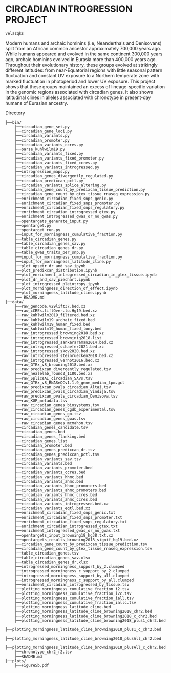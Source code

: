 CIRCADIAN INTROGRESSION PROJECT
===============================
` velazqks `

Modern humans and archaic hominins (i.e, Neanderthals and Denisovans) split from an African common ancestor approximately 700,000 years ago. While humans appeared and evolved in the same continent 300,000 years ago, archaic hominins evolved in Eurasia more than 400,000 years ago. Throughout their evolutionary history, these groups evolved at strikingly different latitudes: from near-Equatorial regions with little seasonal pattern fluctuation and constant UV exposure to a Northern temperate zone with marked fluctuation in photoperiod and lower UV exposure. This project shows that these groups maintained an excess of lineage-specific variation in the genomic regions associated with circadian genes. It also shows latitudinal clines in alleles associated with chronotype in present-day humans of Eurasian ancestry.



Directory

    ├──bin/
        ├──circadian_gene_set.py
        ├──circadian_gene_loci.py
        ├──circadian_variants.py
        ├──circadian_promoter.py
        ├──circadian_variants_ccres.py
        ├──parse_kuhlwilm19.py
        ├──circadian_variants_fixed.py
        ├──circadian_variants_fixed_promoter.py
        ├──circadian_variants_fixed_ccres.py
        ├──circadian_variants_introgressed.py
        ├──introgression_maps.py
        ├──circadian_genes_divergently_regulated.py
        ├──circadian_predixcan_pctl.py
        ├──circadian_variants_splice_altering.py
        ├──circadian_gene_count_by_predixcan_tissue_prediction.py
        ├──circadian_gene_count_by_gtex_tissue_rnaseq_expression.py
        ├──enrichment_circadian_fixed_snps_genic.py
        ├──enrichment_circadian_fixed_snps_promoter.py
        ├──enrichment_circadian_fixed_snps_regulatory.py
        ├──enrichment_circadian_introgressed_gtex.py
        ├──enrichment_introgressed_gwas_or_no_gwas.py
        ├──opentargets_generate_input.py
        ├──opentarget.py
        ├──opentarget_run.py
        ├──input_for_morningness_cumulative_fraction.py
        ├──table_circadian_genes.py
        ├──table_circadian_genes_sav.py
        ├──table_circadian_genes_dr.py
        ├──table_gwas_traits_per_snp.py
        ├──input_for_morningness_cumulative_fraction.py
        ├──input_for_morningness_latitude_cline.py
        ├──plot_upsetr_dr_and_sav.ipynb
        ├──plot_predixcan_distribution.ipynb
        ├──plot_enrichment_introgressed_circadian_in_gtex_tissue.ipynb
        ├──plot_dr_and_sav_piechart.ipynb
        ├──plot_introgressed_pleiotropy.ipynb
        ├──plot_morningness_direction_of_effect.ipynb
        ├──plot_morningness_latitude_cline.ipynb
        ├── README.md
    ├──data/
        ├──raw_gencode.v29lift37.bed.xz
        ├──raw_cCREs.liftOver.to.Hg19.bed.xz
        ├──raw_kuhlwilm2019_filtered.bed.xz
        ├──raw_kuhlwilm19_archaic_fixed.bed
        ├──raw_kuhlwilm19_human_fixed.bed
        ├──raw_kuhlwilm19_human_fixed_tony.bed
        ├──raw_introgressed_browning2018.bed.xz
        ├──raw_introgressed_browninig2018.list
        ├──raw_introgressed_sankararaman2014.bed.xz
        ├──raw_introgressed_schaefer2021.bed.xz
        ├──raw_introgressed_skov2020.bed.xz
        ├──raw_introgressed_steinruecken2018.bed.xz
        ├──raw_introgressed_vernot2016.bed.xz
        ├──raw_GTEx_v8_browning2018.bed.xz
        ├──raw_predixcan_divergently_regulated.tsv
        ├──raw_nealelab_round2_1180.bed.xz
        ├──raw_SpliceAI_circadian_SAVs.tsv
        ├──raw_GTEx_v8_RNASeQCv1.1.9_gene_median_tpm.gct
        ├──raw_predixcan_pvals_circadian_Altai.tsv
        ├──raw_predixcan_pvals_circadian_Vindija.tsv
        ├──raw_predixcan_pvals_circadian_Denisova.tsv
        ├──raw_KGP_metadata.tsv
        ├──raw_circadian_genes_biosystems.tsv
        ├──raw_circadian_genes_cgdb_experimental.tsv
        ├──raw_circadian_genes_go.tsv
        ├──raw_circadian_genes_gwas.tsv
        ├──raw_circadian_genes_mcmahon.tsv
        ├──circadian_genes_candidate.tsv
        ├──circadian_genes.bed
        ├──circadian_genes_flanking.bed
        ├──circadian_genes.list
        ├──circadian_promoter.bed
        ├──circadian_genes_predixcan_dr.tsv
        ├──circadian_genes_predixcan_pctl.tsv
        ├──circadian_variants_sav.tsv
        ├──circadian_variants.bed
        ├──circadian_variants_promoter.bed
        ├──circadian_variants_ccres.bed
        ├──circadian_variants_hhmc.bed
        ├──circadian_variants_ahmc.bed
        ├──circadian_variants_hhmc_promoters.bed
        ├──circadian_variants_ahmc_promoters.bed
        ├──circadian_variants_hhmc_ccres.bed
        ├──circadian_variants_ahmc_ccres.bed
        ├──circadian_variants_introgressed.bed.xz
        ├──circadian_variants_eqtl.bed.xz
        ├──enrichment_circadian_fixed_snps_genic.txt
        ├──enrichment_circadian_fixed_snps_promoter.txt
        ├──enrichment_circadian_fixed_snps_regulatory.txt
        ├──enrichment_circadian_introgressed_gtex.txt
        ├──enrichment_introgressed_gwas_or_no_gwas.txt
        ├──opentargets_input_browning18_hg38.txt.xz
        ├──opentargets_results_browning2018_signif_hg19.bed.xz
        ├──circadian_gene_count_by_predixcan_tissue_prediction.tsv
        ├──circadian_gene_count_by_gtex_tissue_rnaseq_expression.tsv
        ├──table_circadian_genes.tsv
        ├──table_circadian_genes_sav.xlsx
        ├──table_circadian_genes_dr.xlsx
        ├──introgressed_morningness_support_by_2.clumped
        ├──introgressed_morningness_c_support_by_2.clumped
        ├──introgressed_morningness_support_by_all.clumped
        ├──introgressed_morningness_c_support_by_all.clumped
        ├──enrichment_circadian_introgressed_by_tissue.tsv
        ├──plotting_morningness_cumulative_fraction_i2.tsv
        ├──plotting_morningness_cumulative_fraction_i2c.tsv
        ├──plotting_morningness_cumulative_fraction_iall.tsv
        ├──plotting_morningness_cumulative_fraction_iallc.tsv
        ├──plotting_morningness_latitude_cline.bed
        ├──plotting_morningness_latitude_cline_browning2018_chr2.bed
        ├──plotting_morningness_latitude_cline_browning2018_c_chr2.bed
        ├──plotting_morningness_latitude_cline_browning2018_plus1_chr2.bed
        ├──plotting_morningness_latitude_cline_browning2018_plus1_c_chr2.bed
        ├──plotting_morningness_latitude_cline_browning2018_plusAll_chr2.bed
        ├──plotting_morningness_latitude_cline_browning2018_plusAll_c_chr2.bed
        ├──chronotype_chr2_r2.tsv
        ├──README.md
    ├──plots/
        ├──Figure5b.pdf

